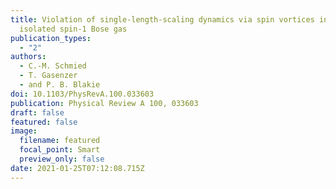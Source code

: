 ```yaml
---
title: Violation of single-length-scaling dynamics via spin vortices in an
  isolated spin-1 Bose gas
publication_types:
  - "2"
authors:
  - C.-M. Schmied
  - T. Gasenzer
  - and P. B. Blakie
doi: 10.1103/PhysRevA.100.033603
publication: Physical Review A 100, 033603
draft: false
featured: false
image:
  filename: featured
  focal_point: Smart
  preview_only: false
date: 2021-01-25T07:12:08.715Z
---
```


